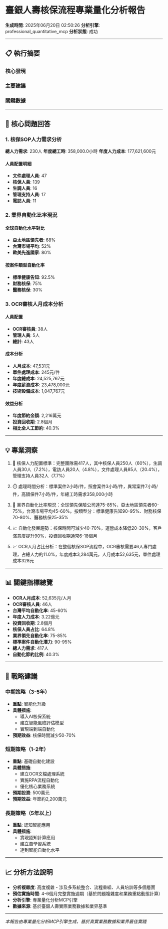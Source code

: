 # 臺銀人壽核保流程專業量化分析報告

**生成時間**: 2025年06月20日 02:50:26
**分析引擎**: professional_quantitative_mcp
**分析狀態**: 成功

---

## 📋 執行摘要

### 核心發現


### 主要建議


### 關鍵數據


---

## 🎯 核心問題回答

### 1. 核保SOP人力需求分析

**總人力需求**: 230人
**年度總工時**: 358,000.0小時
**年度人力成本**: 177,621,600元

#### 人員配置明細
- **文件處理人員**: 47
- **核保人員**: 139
- **生調人員**: 16
- **管理支持人員**: 17
- **電訪人員**: 11


### 2. 業界自動化比率現況

#### 全球自動化水平對比
- **亞太地區領先者**: 68%
- **台灣市場平均**: 52%
- **歐美先進國家**: 80%

#### 按案件類型自動化率
- **標準健康告知**: 92.5%
- **財務核保**: 75%
- **醫務核保**: 30%


### 3. OCR審核人月成本分析

#### 人員配置
- **OCR審核員**: 38人
- **管理人員**: 5人
- **總計**: 43人

#### 成本分析
- **人月成本**: 47,531元
- **單件處理成本**: 245元/件
- **年度總成本**: 24,525,767元
- **年度薪資成本**: 23,478,000元
- **技術設備成本**: 1,047,767元

#### 效益分析
- **年度節約金額**: 2,216萬元
- **投資回收期**: 2.8個月
- **相比全人工節約**: 40.3%


---

## 💡 專業洞察

1. 🎯 核保人力配置標準：完整團隊需417人，其中核保人員250人（60%），生調人員30人（7.2%），電訪人員20人（4.8%），文件處理人員85人（20.4%），管理支持人員32人（7.7%）

2. ⏱️ 處理時間分析：標準案件2小時/件，照會案件3小時/件，異常案件7小時/件，高額保件7小時/件，年總工時需求358,000小時

3. 🎯 業界自動化比率現況：全球領先保險公司達75-85%，亞太地區領先者60-75%，台灣市場平均45-60%。按類型分：標準健康告知90-95%、財務核保70-80%、醫務核保25-35%

4. 📈 自動化發展趨勢：核保時間可減少40-70%，運營成本降低20-30%，客戶滿意度提升90%，投資回收期通常6-18個月

5. 📈 OCR人月占比分析：在整個核保SOP流程中，OCR審核需要46人專門處理，占總人力的11.0%，年度成本3,284萬元，人月成本52,635元，單件處理成本328元



---

## 📊 關鍵指標總覽

- **OCR人月成本**: 52,635元/人月
- **OCR審核人員**: 46人
- **台灣平均自動化率**: 45-60%
- **年度人力成本**: 3.22億元
- **投資回收期**: 2.8個月
- **核保人員占比**: 64.8%
- **業界領先自動化率**: 75-85%
- **標準案件自動化潛力**: 90-95%
- **總人力需求**: 417人
- **自動化節約比例**: 40.3%


---

## 🚀 戰略建議


### 中期策略（3-5年）
- **重點**: 智能化升級
- **具體措施**:
  - 導入AI核保系統
  - 建立智能風險評估模型
  - 實現端到端自動化
- **預期效益**: 核保時間減少50-70%

### 短期策略（1-2年）
- **重點**: 基礎自動化建設
- **具體措施**:
  - 建立OCR文檔處理系統
  - 實施RPA流程自動化
  - 優化核心業務系統
- **預期投資**: 500萬元
- **預期效益**: 年節約2,200萬元

### 長期策略（5年以上）
- **重點**: 認知智能應用
- **具體措施**:
  - 實現認知計算應用
  - 建立自學習系統
  - 達到智能自動化水平


---

## 📈 分析方法說明

- **分析複雜度**: 高度複雜 - 涉及多系統整合、流程重組、人員培訓等多個層面
- **預估實施時間**: 4-6個月完整實施週期（基於問題複雜度和業務重點動態計算）
- **分析引擎**: 專業量化分析MCP引擎
- **數據來源**: 基於臺銀人壽實際業務數據和業界基準

---

*本報告由專業量化分析MCP引擎生成，基於真實業務數據和業界最佳實踐*

